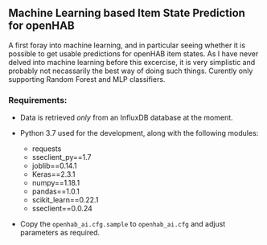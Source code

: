 ## Machine Learning based Item State Prediction for openHAB

A first foray into machine learning, and in particular seeing whether it is possible to get usable predictions for openHAB item states. As I have never delved into machine learning before this excercise, it is very simplistic and probably not necassarily the best way of doing such things. Curently only supporting Random Forest and MLP classifiers.



### Requirements:

* Data is retrieved _only_ from an InfluxDB database at the moment.

* Python 3.7 used for the development, along with the following modules:

	- requests
	- sseclient_py==1.7
	- joblib==0.14.1
	- Keras==2.3.1
	- numpy==1.18.1
	- pandas==1.0.1
	- scikit_learn==0.22.1
	- sseclient==0.0.24


* Copy the `openhab_ai.cfg.sample` to `openhab_ai.cfg` and adjust parameters as required.

